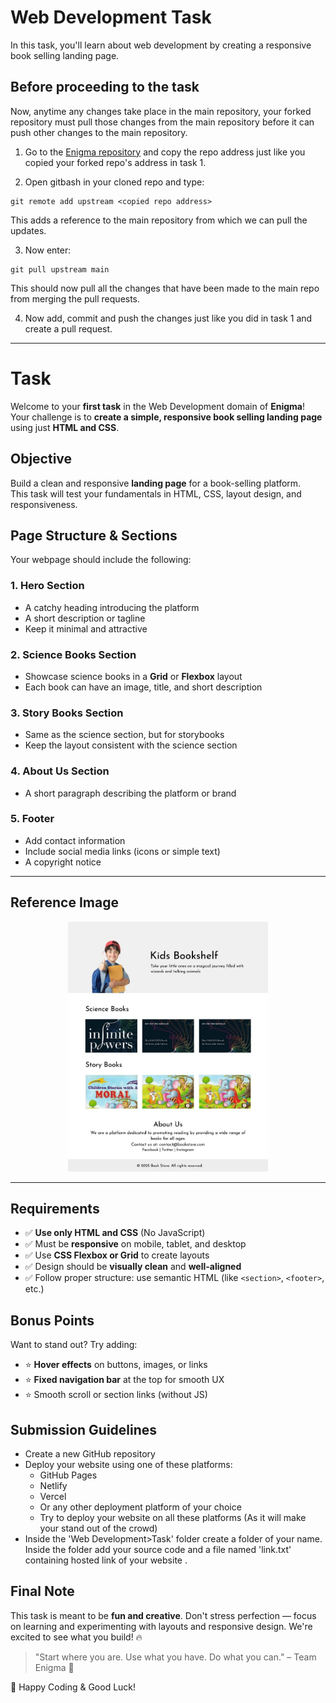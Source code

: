 # Web Development Task

In this task, you'll learn about web development by creating a responsive book selling landing page.

## Before proceeding to the task

Now, anytime any changes take place in the main repository, your forked repository must pull those changes from the main repository before it can push other changes to the main repository.

1. Go to the [Enigma repository](https://github.com/EnigmaVSSUT/Induction-2025) and copy the repo address just like you copied your forked repo's address in task 1.

2. Open gitbash in your cloned repo and type:

```
git remote add upstream <copied repo address>
```

This adds a reference to the main repository from which we can pull the updates.

3. Now enter:

```
git pull upstream main
```

This should now pull all the changes that have been made to the main repo from merging the pull requests.

4. Now add, commit and push the changes just like you did in task 1 and create a pull request.

---

# Task

Welcome to your **first task** in the Web Development domain of **Enigma**!
Your challenge is to **create a simple, responsive book selling landing page** using just **HTML and CSS**.

## Objective

Build a clean and responsive **landing page** for a book-selling platform.  
This task will test your fundamentals in HTML, CSS, layout design, and responsiveness.

## Page Structure & Sections

Your webpage should include the following:

### 1. Hero Section

- A catchy heading introducing the platform
- A short description or tagline
- Keep it minimal and attractive

### 2. Science Books Section

- Showcase science books in a **Grid** or **Flexbox** layout
- Each book can have an image, title, and short description

### 3. Story Books Section

- Same as the science section, but for storybooks
- Keep the layout consistent with the science section

### 4. About Us Section

- A short paragraph describing the platform or brand

### 5. Footer

- Add contact information
- Include social media links (icons or simple text)
- A copyright notice
 
---

## Reference Image

 <p align="center"> 
        <img src="../../../assets/webdev_sample.jpg" height='400'>
   </p>

---

## Requirements

- ✅ **Use only HTML and CSS** (No JavaScript)
- ✅ Must be **responsive** on mobile, tablet, and desktop
- ✅ Use **CSS Flexbox or Grid** to create layouts
- ✅ Design should be **visually clean** and **well-aligned**
- ✅ Follow proper structure: use semantic HTML (like `<section>`, `<footer>`, etc.)

## Bonus Points

Want to stand out? Try adding:

- ⭐ **Hover effects** on buttons, images, or links
- ⭐ **Fixed navigation bar** at the top for smooth UX
- ⭐ Smooth scroll or section links (without JS)

## Submission Guidelines

- Create a new GitHub repository
- Deploy your website using one of these platforms:
  - GitHub Pages
  - Netlify
  - Vercel
  - Or any other deployment platform of your choice
  - Try to deploy your website on all these platforms (As it will make your stand out of the crowd)
- Inside the 'Web Development>Task' folder create a folder of your name. Inside the folder add your source code and a file named 'link.txt' containing hosted link of your website .

## Final Note

This task is meant to be **fun and creative**. Don't stress perfection — focus on learning and experimenting with layouts and responsive design. We're excited to see what you build! 🔥

> "Start where you are. Use what you have. Do what you can." – Team Enigma 💚

📁 Happy Coding & Good Luck!
